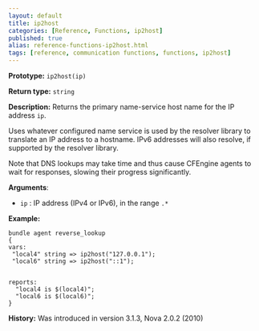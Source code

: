 ```yaml
---
layout: default
title: ip2host
categories: [Reference, Functions, ip2host]
published: true
alias: reference-functions-ip2host.html
tags: [reference, communication functions, functions, ip2host]
---
```


**Prototype:** `ip2host(ip)`

**Return type:** `string`

**Description:** Returns the primary name-service host name for the IP address 
`ip`.

Uses whatever configured name service is used by the resolver library to
translate an IP address to a hostname. IPv6 addresses will also resolve,
if supported by the resolver library.

Note that DNS lookups may take time and thus cause CFEngine agents to
wait for responses, slowing their progress significantly.

**Arguments**:

* `ip` : IP address (IPv4 or IPv6), in the range `.*`

**Example:**

```cf3
bundle agent reverse_lookup
{
vars:
 "local4" string => ip2host("127.0.0.1");
 "local6" string => ip2host("::1");


reports:
  "local4 is $(local4)";
  "local6 is $(local6)";
}
```

**History:** Was introduced in version 3.1.3, Nova 2.0.2 (2010)
